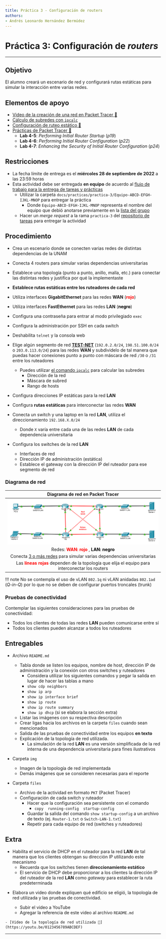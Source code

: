 ```yaml
---
title: Práctica 3 - Configuración de routers
authors:
- Andrés Leonardo Hernández Bermúdez
---
```


# Práctica 3: Configuración de _routers_

--------------------------------------------------------------------------------

## Objetivo

El alumno creará un escenario de red y configurará rutas estáticas para simular la interacción entre varias redes.

## Elementos de apoyo

- [Video de la creación de una red en Packet Tracer 📼][video-packet-tracer]
- [Cálculo de subredes con `ipcalc`][video-ipcalc]
- [Configuración de ruteo estático 📝][ruteo-estatico]
- [Prácticas de Packet Tracer 📖][practicas-cisco]
    - **Lab 4-5**: _Performing Initial Router Startup_ (_p19_)
    - **Lab 4-6**: _Performing Initial Router Configuration_ (_p22_)
    - **Lab 4-7**: _Enhancing the Security of Initial Router Configuration_ (_p24_)

## Restricciones

- La fecha límite de entrega es el **miércoles 28 de septiembre de 2022** a las 23:59 horas
- Esta actividad debe ser entregada **en equipo** de acuerdo al [flujo de trabajo para la entrega de tareas y prácticas][flujo-de-trabajo]
    - Utilizar la carpeta `docs/practicas/practica-3/Equipo-ABCD-EFGH-IJKL-MNOP` para entregar la práctica
        - Donde `Equipo-ABCD-EFGH-IJKL-MNOP` representa el nombre del equipo que debió anotarse previamente en la [lista del grupo][lista-redes]
    - Hacer un _merge request_ a la rama `practica-3` del [repositorio de tareas][repo-tareas] para entregar la actividad

## Procedimiento

- Crea un escenario donde se conecten varias redes de distintas dependencias de la UNAM
- Conecta 4 routers para simular varias dependencias universitarias
- Establece una topología (punto a punto, anillo, malla, etc.) para conectar las distintas redes y justifica por qué la implementaste

- **Establece rutas estáticas entre los ruteadores de cada red**
- Utiliza interfaces **GigabitEthernet** para las redes **WAN** (<span style="color: red; font-weight: bold;">rojo</span>)
- Utiliza interfaces **FastEthernet** para las redes **LAN** (<span style="color: black; font-weight: bold;">negro</span>)

- Configura una contraseña para entrar al modo privilegiado `exec`
- Configura la administración por SSH en cada switch
- Deshabilita `telnet` y la consola web

- Elige algún segmento de red [**TEST-NET**][ipv4-reserved-addresses] (`192.0.2.0/24`, `198.51.100.0/24` o `203.0.113.0/24`) para las redes **WAN** y subdividelo de tal manera que puedas hacer conexiones punto a punto con máscara de red `/30` o `/31` entre los ruteadores
    - Puedes utilizar [el comando `ipcalc`][man-ipcalc] para calcular las subredes
        - Dirección de la red
        - Máscara de subred
        - Rango de hosts

- Configura direcciones IP estáticas para la red **LAN**

- Configura **rutas estáticas** para interconectar las redes **WAN**

- Conecta un switch y una laptop en la red **LAN**, utiliza el direccionamiento `192.168.X.0/24`
    - Donde `X` varía entre cada una de las redes **LAN** de cada dependencia universitaria

- Configura los switches de la red **LAN**
    - Interfaces de red
    - Dirección IP de administración (estática)
    - Establece el gateway con la dirección IP del ruteador para ese segmento de red
<!--
    - Utiliza la vLAN predeterminada (vLAN 1) para conectar a todos los equipos de las redes **LAN** y **WAN**
-->

### Diagrama de red

| Diagrama de red en Packet Tracer |
|:-----------------------------:|
| ![](img/diagrama_red.png)
| Redes: <span style="color: red; font-weight: bold;">WAN: rojo</span> , <span style="color: black; font-weight: bold;">LAN: negro</span>
| Conecta <u>3 o más redes</u> para simular varias dependencias universitarias
| Las <span style="color: red; font-weight: bold;">líneas rojas</span> dependen de la topología que elija el equipo para interconectar los routers
<!-- -->

!!! note
    No se contempla el uso de vLAN `802.1q` ni vLAN anidadas `802.1ad` (_Q-in-Q_) por lo que no se deben de configurar puertos troncales (trunk)

### Pruebas de conectividad

Contemplar las siguientes consideraciones para las pruebas de conectividad:

- Todos los clientes de todas las redes **LAN** pueden comunicarse entre sí
- Todos los clientes pueden alcanzar a todos los ruteadores

## Entregables

- Archivo `README.md`
    - Tabla donde se listen los equipos, nombre de host, dirección IP de administración y la conexión con otros switches y ruteadores
        - Considera utilizar los siguientes comandos y pegar la salida en lugar de hacer las tablas a mano
        - `show cdp neighbors`
        - `show ip arp`
        - `show ip interface brief`
        - `show ip route`
        - `show ip route summary`
        - `show ip dhcp` (si se elabora la sección extra)
    - Listar las imágenes con su respectiva descripción
    - Crear ligas hacia los archivos en la carpeta `files` cuando sean mencionados
    - Salida de las pruebas de conectividad entre los equipos **en texto**
    - Explicación de la topología de red utilizada.
        - La simulación de la red **LAN** es una versión simplificada de la red interna de una dependencia universitaria para fines ilustrativos

- Carpeta `img`
    - Imagen de la topología de red implementada
    - Demás imágenes que se consideren necesarias para el reporte

- Carpeta `files`
    - Archivo de la actividad en formato `PKT` (Packet Tracer)
    - Configuración de cada switch y ruteador
        - Hacer que la configuración sea persistente con el comando
            - `copy  running-config  startup-config`
        - Guardar la salida del comando `show startup-config` a un archivo de texto (ej. `Router-1.txt` o `Switch-LAN-1.txt`)
        - Repetir para cada equipo de red (switches y ruteadores)

## Extra

- Habilita el servicio de DHCP en el ruteador para la red **LAN** de tal manera que los clientes obtengan su dirección IP utilizando este mecanismo
    - Recuerda que los switches tienen **direccionamiento estático**
    - El servicio de DHCP debe proporcionar a los clientes la dirección IP del ruteador de la red **LAN** como _gateway_ para establecer la ruta predeterminada

<!--
- Configura el servicio de NAT en el ruteador para la red **LAN**
-->

- Elabora un video donde expliquen qué edificio se eligió, la topología de red utilizada y las pruebas de conectividad.

    - Subir el video a YouTube
    - Agregar la referencia de este video al archivo `README.md`

```text
- [Video de la topología de red utilizada 📼](https://youtu.be/0123456789ABCDEF)
```

--------------------------------------------------------------------------------

[flujo-de-trabajo]: https://redes-ciencias-unam.gitlab.io/2023-1/tareas-redes/workflow/
[repo-tareas]: https://gitlab.com/Redes-Ciencias-UNAM/2023-1/tareas-redes/-/merge_requests

[lista-redes]: https://tinyurl.com/Lista-Redes-2023-1

[packet-tracer-install]: ./install
[video-packet-tracer]: https://www.youtube.com/watch?v=zixHIQvI79k
[video-ipcalc]: https://www.youtube.com/watch?v=7mGfU_ZxCcM

[practicas-cisco]: https://tinyurl.com/Redes-FC-UNAM-Practicas-Cisco
[instaladores-packet-tracer]: https://tinyurl.com/Redes-FC-UNAM-Cisco-PT

[ruteo-estatico]: ../../temas/routing-static

[ipv4-reserved-addresses]: https://en.wikipedia.org/wiki/Reserved_IP_addresses

[man-ipcalc]: https://linux.die.net/man/1/ipcalc
